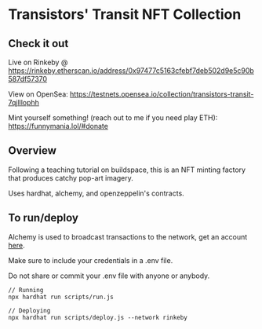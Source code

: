 # Transistors' Transit NFT Collection

## Check it out
Live on Rinkeby @ https://rinkeby.etherscan.io/address/0x97477c5163cfebf7deb502d9e5c90b587df57370

View on OpenSea: https://testnets.opensea.io/collection/transistors-transit-7qjlllophh 

Mint yourself something! (reach out to me if you need play ETH): https://funnymania.lol/#donate

## Overview

Following a teaching tutorial on buildspace, this is an NFT minting factory that produces catchy pop-art imagery. 

Uses hardhat, alchemy, and openzeppelin's contracts. 

## To run/deploy

Alchemy is used to broadcast transactions to the network, get an account [here](https://alchemy.com).

Make sure to include your credentials in a .env file.

Do not share or commit your .env file with anyone or anybody.

```
// Running
npx hardhat run scripts/run.js

// Deploying
npx hardhat run scripts/deploy.js --network rinkeby
```

